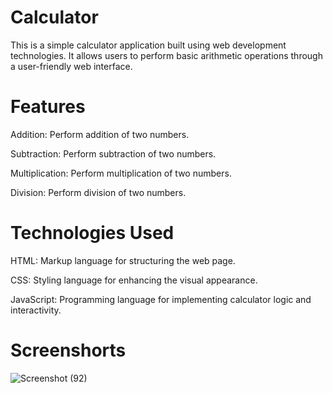 # Calculator

This is a simple calculator application built using web development technologies. It allows users to perform basic arithmetic operations through a user-friendly web interface.

# Features

Addition: Perform addition of two numbers.

Subtraction: Perform subtraction of two numbers.

Multiplication: Perform multiplication of two numbers.

Division: Perform division of two numbers.

# Technologies Used

HTML: Markup language for structuring the web page.

CSS: Styling language for enhancing the visual appearance.

JavaScript: Programming language for implementing calculator logic and interactivity.

# Screenshorts

![Screenshot (92)](https://github.com/Akram544/Calculator/assets/134378271/7d458a49-9c07-4a7f-9d8c-1a2f62ed09cf)

